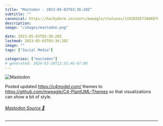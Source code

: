 ```yaml
---
title: "Mastodon - 2023-05-03T03:36:20Z"
subtitle: ""
canonical: https://hachyderm.io/users/mweagle/statuses/110302657308687070
description:
image: "/images/mastodon.png"

date: 2023-05-03T03:36:20Z
lastmod: 2023-05-03T03:36:20Z
image: ""
tags: ["Social Media"]

categories: ["mastodon"]
# generated: 2024-03-10T12:55:46-07:00
---
```

![Mastodon](/images/mastodon.png)

<p>Posted updated <a href="https://c4model.com/" target="_blank" rel="nofollow noopener noreferrer" translate="no"><span class="invisible">https://</span><span class="">c4model.com/</span><span class="invisible"></span></a> themes to <a href="https://github.com/mweagle/C4-PlantUML-Themes" target="_blank" rel="nofollow noopener noreferrer" translate="no"><span class="invisible">https://</span><span class="ellipsis">github.com/mweagle/C4-PlantUML</span><span class="invisible">-Themes</span></a> so that visualizations can show a bit of style.</p>


###### [Mastodon Source 🐘](https://hachyderm.io/@mweagle/110302657308687070)

___

